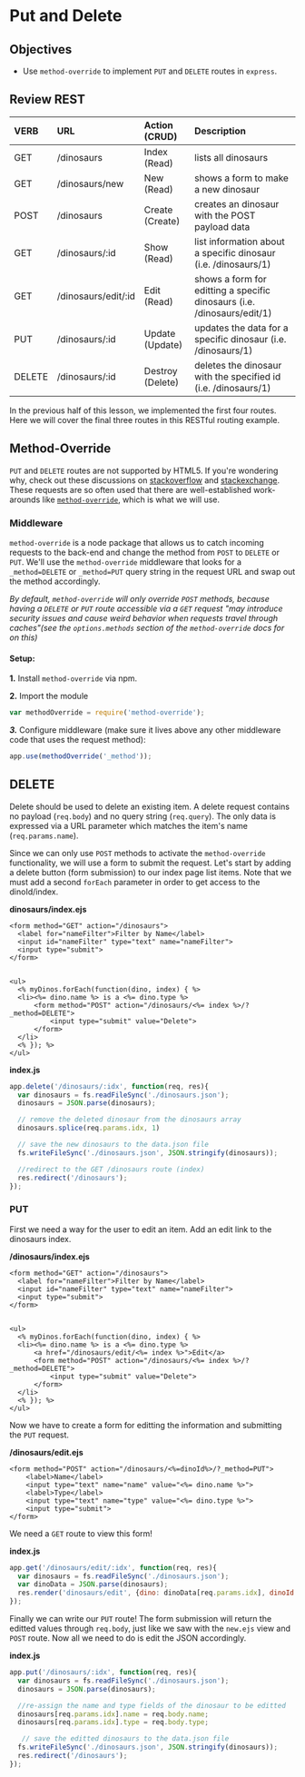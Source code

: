 # Put and Delete

## Objectives

* Use `method-override` to implement `PUT` and `DELETE` routes in `express`.

## Review REST

| VERB | URL | Action \(CRUD\) | Description |
| :--- | :--- | :--- | :--- |
| GET | /dinosaurs | Index \(Read\) | lists all dinosaurs |
| GET | /dinosaurs/new | New \(Read\) | shows a form to make a new dinosaur |
| POST | /dinosaurs | Create \(Create\) | creates an dinosaur with the POST payload data |
| GET | /dinosaurs/:id | Show \(Read\) | list information about a specific dinosaur \(i.e. /dinosaurs/1\) |
| GET | /dinosaurs/edit/:id | Edit \(Read\) | shows a form for editting a specific dinosaurs \(i.e. /dinosaurs/edit/1\) |
| PUT | /dinosaurs/:id | Update \(Update\) | updates the data for a specific dinosaur \(i.e. /dinosaurs/1\) |
| DELETE | /dinosaurs/:id | Destroy \(Delete\) | deletes the dinosaur with the specified id \(i.e. /dinosaurs/1\) |

In the previous half of this lesson, we implemented the first four routes. Here we will cover the final three routes in this RESTful routing example.

## Method-Override

`PUT` and `DELETE` routes are not supported by HTML5. If you're wondering why, check out these discussions on [stackoverflow](https://stackoverflow.com/questions/16805956/why-dont-browsers-support-put-and-delete-requests-and-when-will-they) and [stackexchange](https://softwareengineering.stackexchange.com/questions/114156/why-are-there-are-no-put-and-delete-methods-on-html-forms). These requests are so often used that there are well-established work-arounds like [`method-override`](https://www.npmjs.com/package/method-override), which is what we will use.

### Middleware

`method-override` is a node package that allows us to catch incoming requests to the back-end and change the method from `POST` to `DELETE` or `PUT`. We'll use the `method-override` middleware that looks for a `_method=DELETE` or `_method=PUT` query string in the request URL and swap out the method accordingly.

_By default, `method-override` will only override `POST` methods, because having a `DELETE` or `PUT` route accessible via a `GET` request "may introduce security issues and cause weird behavior when requests travel through caches"\(see the `options.methods` section of the `method-override` docs for on this\)_

#### Setup:

**1.** Install `method-override` via npm.

**2.** Import the module

```javascript
var methodOverride = require('method-override');
```

_**3.**_ Configure middleware \(make sure it lives above any other middleware code that uses the request method\):

```javascript
app.use(methodOverride('_method'));
```

## DELETE

Delete should be used to delete an existing item. A delete request contains no payload \(`req.body`\) and no query string \(`req.query`\). The only data is expressed via a URL parameter which matches the item's name \(`req.params.name`\).

Since we can only use `POST` methods to activate the `method-override` functionality, we will use a form to submit the request. Let's start by adding a delete button \(form submission\) to our index page list items. Note that we must add a second `forEach` parameter in order to get access to the dinoId/index.

**dinosaurs/index.ejs**

```markup
<form method="GET" action="/dinosaurs">
  <label for="nameFilter">Filter by Name</label>
  <input id="nameFilter" type="text" name="nameFilter">
  <input type="submit">
</form>


<ul>
  <% myDinos.forEach(function(dino, index) { %>
  <li><%= dino.name %> is a <%= dino.type %>
      <form method="POST" action="/dinosaurs/<%= index %>/?_method=DELETE">
          <input type="submit" value="Delete">
      </form>
  </li>
  <% }); %>
</ul>
```

**index.js**

```javascript
app.delete('/dinosaurs/:idx', function(req, res){
  var dinosaurs = fs.readFileSync('./dinosaurs.json');
  dinosaurs = JSON.parse(dinosaurs);

  // remove the deleted dinosaur from the dinosaurs array
  dinosaurs.splice(req.params.idx, 1)

  // save the new dinosaurs to the data.json file
  fs.writeFileSync('./dinosaurs.json', JSON.stringify(dinosaurs));

  //redirect to the GET /dinosaurs route (index)
  res.redirect('/dinosaurs');
});
```

### PUT

First we need a way for the user to edit an item. Add an edit link to the dinosaurs index.

**/dinosaurs/index.ejs**

```markup
<form method="GET" action="/dinosaurs">
  <label for="nameFilter">Filter by Name</label>
  <input id="nameFilter" type="text" name="nameFilter">
  <input type="submit">
</form>


<ul>
  <% myDinos.forEach(function(dino, index) { %>
  <li><%= dino.name %> is a <%= dino.type %>
      <a href="/dinosaurs/edit/<%= index %>">Edit</a>
      <form method="POST" action="/dinosaurs/<%= index %>/?_method=DELETE">
          <input type="submit" value="Delete">
      </form>
  </li>
  <% }); %>
</ul>
```

Now we have to create a form for editting the information and submitting the `PUT` request.

**/dinosaurs/edit.ejs**

```markup
<form method="POST" action="/dinosaurs/<%=dinoId%>/?_method=PUT">
    <label>Name</label>
    <input type="text" name="name" value="<%= dino.name %>">
    <label>Type</label>
    <input type="text" name="type" value="<%= dino.type %>">
    <input type="submit">
</form>
```

We need a `GET` route to view this form!

**index.js**

```javascript
app.get('/dinosaurs/edit/:idx', function(req, res){
  var dinosaurs = fs.readFileSync('./dinosaurs.json');
  var dinoData = JSON.parse(dinosaurs);
  res.render('dinosaurs/edit', {dino: dinoData[req.params.idx], dinoId: req.params.idx});
});
```

Finally we can write our `PUT` route! The form submission will return the editted values through `req.body`, just like we saw with the `new.ejs` view and `POST` route. Now all we need to do is edit the JSON accordingly.

**index.js**

```javascript
app.put('/dinosaurs/:idx', function(req, res){
  var dinosaurs = fs.readFileSync('./dinosaurs.json');
  dinosaurs = JSON.parse(dinosaurs);

  //re-assign the name and type fields of the dinosaur to be editted
  dinosaurs[req.params.idx].name = req.body.name;
  dinosaurs[req.params.idx].type = req.body.type;

   // save the editted dinosaurs to the data.json file
  fs.writeFileSync('./dinosaurs.json', JSON.stringify(dinosaurs));
  res.redirect('/dinosaurs');
});
```

